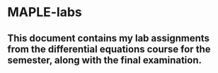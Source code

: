 # MAPLE-labs

## This document contains my lab assignments from the differential equations course for the semester, along with the final examination.
